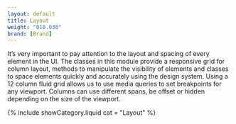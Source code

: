```yaml
---
layout: default
title: Layout
weight: "010.030"
brand: [Brand]
---
```


<div class="row">
	<div class="col-sm-8 col-sm-offset-4 category-head lead">
		It&rsquo;s very important to pay attention to the layout and spacing of every element in the UI. The classes in this module provide a responsive grid for column
		layout, methods to manipulate the visibility of elements and classes to space elements quickly and accurately using the design system.
		Using a 12 column fluid grid allows us to use media queries to set breakpoints for any viewport. Columns can use different spans, be offset or hidden
		depending on the size of the viewport.
	</div>
</div>

{% include showCategory.liquid  cat = "Layout" %}